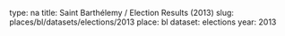 type: na
title: Saint Barthélemy / Election Results (2013)
slug: places/bl/datasets/elections/2013
place: bl
dataset: elections
year: 2013
